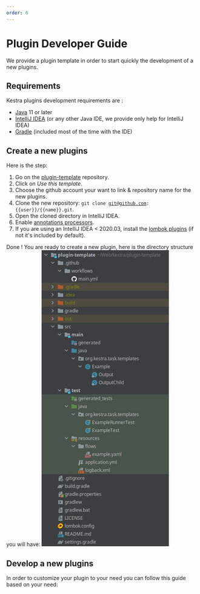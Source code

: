 ```yaml
---
order: 6
---
```

# Plugin Developer Guide


We provide a plugin template in order to start quickly the development of a new plugins.

## Requirements
Kestra plugins development requirements are :
* [Java](https://java.com) 11 or later
* [IntelliJ IDEA](https://www.jetbrains.com/idea/) (or any other Java IDE, we provide only help for IntelliJ IDEA)
* [Gradle](https://gradle.org/) (included most of the time with the IDE)


## Create a new plugins

Here is the step:

1. Go on the [plugin-template](https://github.com/kestra-io/plugin-template) repository.
2. Click on *Use this template*.
3. Choose the github account your want to link & repository name for the new plugins.
4. Clone the new repository: <code v-pre>git clone git@github.com:{{user}}/{{name}}.git</code>.
5. Open the cloned directory in IntelliJ IDEA.
6. Enable [annotations processors](https://www.jetbrains.com/help/idea/annotation-processors-support.html).
7. If you are using an IntelliJ IDEA < 2020.03, install the [lombok plugins](https://plugins.jetbrains.com/plugin/6317-lombok) (if not it's included by default).


Done ! You are ready to create a new plugin, here is the directory structure you will have:
![Structure](./plugins-architecture.png)


## Develop a new plugins
In order to customize your plugin to your need you can follow this guide based on your need:

<ChildTableOfContents :max="1" />
